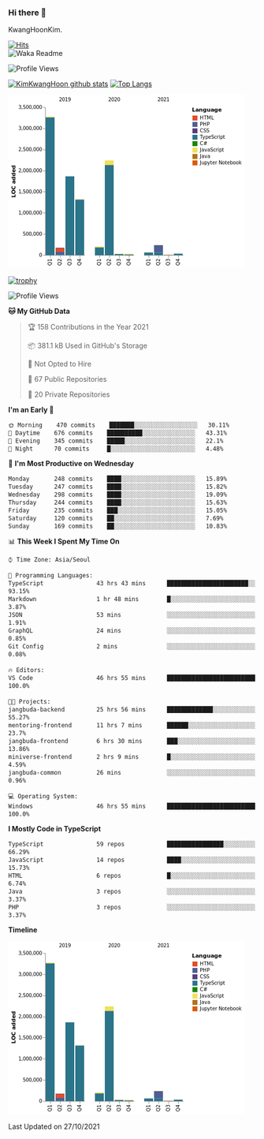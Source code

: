 ### Hi there 👋

KwangHoonKim.

[![Hits](https://hits.seeyoufarm.com/api/count/incr/badge.svg?url=https%3A%2F%2Fgithub.com%2Frhkdgns95)](https://hits.seeyoufarm.com)  
![Waka Readme](https://github.com/rhkdgns95/rhkdgns95/workflows/Waka%20Readme/badge.svg)

![Profile Views](http://img.shields.io/badge/Profile%20Views-0-blue)

[![KimKwangHoon github stats](https://github-readme-stats.vercel.app/api?username=rhkdgns95&show_icons=true)](https://github.com/rhkdgns95/github-readme-stats)   [![Top Langs](https://github-readme-stats.vercel.app/api/top-langs/?username=rhkdgns95&layout=compact)](https://github.com/rhkdgns95/github-readme-stats)   


![Chart not found](https://raw.githubusercontent.com/rhkdgns95/rhkdgns95/master/charts/bar_graph.png) 

[![trophy](https://github-profile-trophy.vercel.app/?username=rhkdgns95)](https://github.com/rhkdgns95/github-profile-trophy)

<!--START_SECTION:waka-->
![Profile Views](http://img.shields.io/badge/Profile%20Views-0-blue)

**🐱 My GitHub Data** 

> 🏆 158 Contributions in the Year 2021
 > 
> 📦 381.1 kB Used in GitHub's Storage 
 > 
> 🚫 Not Opted to Hire
 > 
> 📜 67 Public Repositories 
 > 
> 🔑 20 Private Repositories  
 > 
**I'm an Early 🐤** 

```text
🌞 Morning    470 commits    ███████░░░░░░░░░░░░░░░░░░   30.11% 
🌆 Daytime    676 commits    ██████████░░░░░░░░░░░░░░░   43.31% 
🌃 Evening    345 commits    █████░░░░░░░░░░░░░░░░░░░░   22.1% 
🌙 Night      70 commits     █░░░░░░░░░░░░░░░░░░░░░░░░   4.48%

```
📅 **I'm Most Productive on Wednesday** 

```text
Monday       248 commits    ████░░░░░░░░░░░░░░░░░░░░░   15.89% 
Tuesday      247 commits    ████░░░░░░░░░░░░░░░░░░░░░   15.82% 
Wednesday    298 commits    ████░░░░░░░░░░░░░░░░░░░░░   19.09% 
Thursday     244 commits    ████░░░░░░░░░░░░░░░░░░░░░   15.63% 
Friday       235 commits    ███░░░░░░░░░░░░░░░░░░░░░░   15.05% 
Saturday     120 commits    ██░░░░░░░░░░░░░░░░░░░░░░░   7.69% 
Sunday       169 commits    ██░░░░░░░░░░░░░░░░░░░░░░░   10.83%

```


📊 **This Week I Spent My Time On** 

```text
⌚︎ Time Zone: Asia/Seoul

💬 Programming Languages: 
TypeScript               43 hrs 43 mins      ███████████████████████░░   93.15% 
Markdown                 1 hr 48 mins        █░░░░░░░░░░░░░░░░░░░░░░░░   3.87% 
JSON                     53 mins             ░░░░░░░░░░░░░░░░░░░░░░░░░   1.91% 
GraphQL                  24 mins             ░░░░░░░░░░░░░░░░░░░░░░░░░   0.85% 
Git Config               2 mins              ░░░░░░░░░░░░░░░░░░░░░░░░░   0.08%

🔥 Editors: 
VS Code                  46 hrs 55 mins      █████████████████████████   100.0%

🐱‍💻 Projects: 
jangbuda-backend         25 hrs 56 mins      █████████████░░░░░░░░░░░░   55.27% 
mentoring-frontend       11 hrs 7 mins       ██████░░░░░░░░░░░░░░░░░░░   23.7% 
jangbuda-frontend        6 hrs 30 mins       ███░░░░░░░░░░░░░░░░░░░░░░   13.86% 
miniverse-frontend       2 hrs 9 mins        █░░░░░░░░░░░░░░░░░░░░░░░░   4.59% 
jangbuda-common          26 mins             ░░░░░░░░░░░░░░░░░░░░░░░░░   0.96%

💻 Operating System: 
Windows                  46 hrs 55 mins      █████████████████████████   100.0%

```

**I Mostly Code in TypeScript** 

```text
TypeScript               59 repos            ████████████████░░░░░░░░░   66.29% 
JavaScript               14 repos            ████░░░░░░░░░░░░░░░░░░░░░   15.73% 
HTML                     6 repos             █░░░░░░░░░░░░░░░░░░░░░░░░   6.74% 
Java                     3 repos             ░░░░░░░░░░░░░░░░░░░░░░░░░   3.37% 
PHP                      3 repos             ░░░░░░░░░░░░░░░░░░░░░░░░░   3.37%

```


**Timeline**

![Chart not found](https://raw.githubusercontent.com/rhkdgns95/rhkdgns95/master/charts/bar_graph.png) 


 Last Updated on 27/10/2021
<!--END_SECTION:waka-->
